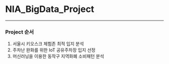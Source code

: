 # NIA_BigData_Project
---

### Project 순서
1. 서울시 키오스크 체험존 최적 입지 분석
2. 주차난 완화를 위한 IoT 공유주차장 입지 선정
3. 머신러닝을 이용한 동작구 지역화폐 소비패턴 분석

